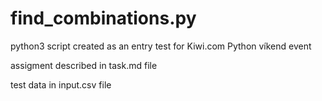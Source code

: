 # find_combinations.py
python3 script created as an entry test for Kiwi.com Python víkend event

assigment described in task.md file

test data in input.csv file
